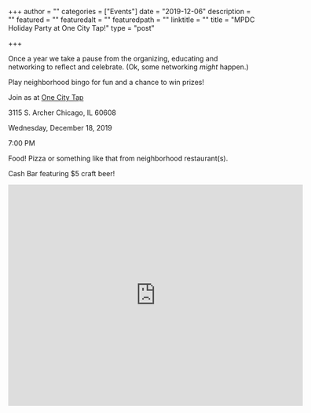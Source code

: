+++
author = ""
categories = ["Events"]
date = "2019-12-06"
description = ""
featured = ""
featuredalt = ""
featuredpath = ""
linktitle = ""
title = "MPDC Holiday Party at One City Tap!"
type = "post"

+++ 

Once a year we take a pause from the organizing, educating and networking to reflect and celebrate. (Ok, some networking _might_ happen.) 

Play neighborhood bingo for fun and a chance to win prizes!

Join as at  [One City Tap](https://onecitytap.weebly.com) 

3115 S. Archer Chicago, IL 60608

Wednesday, December 18, 2019

7:00 PM


Food! Pizza or something like that from neighborhood restaurant(s).

Cash Bar featuring $5 craft beer!
 
<iframe src="https://www.google.com/maps/embed?pb=!1m14!1m8!1m3!1d11890.332890340234!2d-87.6659621!3d41.8372719!3m2!1i1024!2i768!4f13.1!3m3!1m2!1s0x0%3A0x432dcc2110875b5f!2sOne+City+Tap!5e0!3m2!1sen!2sus!4v1544297392254" width="600" height="450" frameborder="0" style="border:0" allowfullscreen></iframe>



